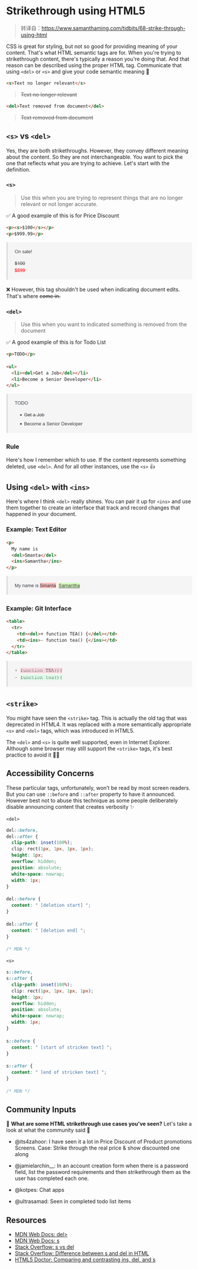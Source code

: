 # Strikethrough using HTML5

> 转译自：https://www.samanthaming.com/tidbits/68-strike-through-using-html

CSS is great for styling, but not so good for providing meaning of your content. That's what HTML semantic tags are for. When you're trying to strikethrough content, there's typically a reason you're doing that. And that reason can be described using the proper HTML tag. Communicate that using `<del>` or `<s>` and give your code semantic meaning 🙌

```html
<s>Text no longer relevant</s>
```

> <s>Text no longer relevant</s>

```html
<del>Text removed from document</del>
```

> <del>Text removed from document</del>

## `<s>` vs `<del>`

Yes, they are both strikethroughs. However, they convey different meaning about the content. So they are not interchangeable. You want to pick the one that reflects what you are trying to achieve. Let's start with the definition.

### `<s>`

> Use this when you are trying to represent things that are no longer relevant or not longer accurate.

✅ A good example of this is for Price Discount

```html
<p><s>$100</s></p>
<p>$999.99</p>
```

![Strikethrough-using-HTML5-1](/pic/Strikethrough-using-HTML5-1.png)

❌ However, this tag shouldn't be used when indicating document edits. That's where <del> come in.

### `<del>`

> Use this when you want to indicated something is removed from the document

✅ A good example of this is for Todo List

```html
<p>TODO</p>

<ul>
  <li><del>Get a Job</del></li>
  <li>Become a Senior Developer</li>
</ul>
```

![Strikethrough-using-HTML5-2](/pic/Strikethrough-using-HTML5-2.png)

### Rule

Here's how I remember which to use. If the content represents something deleted, use `<del>`. And for all other instances, use the `<s>` 👍

## Using `<del>` with `<ins>`

Here's where I think `<del>` really shines. You can pair it up for `<ins>` and use them together to create an interface that track and record changes that happened in your document.

### Example: Text Editor

```html
<p>
  My name is
  <del>Smanta</del>
  <ins>Samantha</ins>
</p>
```

![Strikethrough-using-HTML5-3](/pic/Strikethrough-using-HTML5-3.png)

### Example: Git Interface

```html
<table>
  <tr>
    <td><del>+ function TEA() {</del></td>
    <td><ins>- function tea() {</ins></td>
  </tr>
</table>
```

![Strikethrough-using-HTML5-4](/pic/Strikethrough-using-HTML5-4.png)

## `<strike>`

You might have seen the `<strike>` tag. This is actually the old tag that was deprecated in HTML4. It was replaced with a more semantically appropriate `<s>` and `<del>` tags, which was introduced in HTML5.

The `<del>` and `<s>` is quite well supported, even in Internet Explorer. Although some browser may still support the `<strike>` tags, it's best practice to avoid it 🙅‍♀️

## Accessibility Concerns

These particular tags, unfortunately, won’t be read by most screen readers. But you can use `::before` and `::after` property to have it announced. However best not to abuse this technique as some people deliberately disable announcing content that creates verbosity ✨

`<del>`

```css
del::before,
del::after {
  clip-path: inset(100%);
  clip: rect(1px, 1px, 1px, 1px);
  height: 1px;
  overflow: hidden;
  position: absolute;
  white-space: nowrap;
  width: 1px;
}

del::before {
  content: " [deletion start] ";
}

del::after {
  content: " [deletion end] ";
}

/* MDN */
```

`<s>`

```css
s::before,
s::after {
  clip-path: inset(100%);
  clip: rect(1px, 1px, 1px, 1px);
  height: 1px;
  overflow: hidden;
  position: absolute;
  white-space: nowrap;
  width: 1px;
}

s::before {
  content: " [start of stricken text] ";
}

s::after {
  content: " [end of stricken text] ";
}

/* MDN */
```

## Community Inputs

💬 **What are some HTML strikethrough use cases you've seen?** Let's take a look at what the community said 👀

- @its4zahoor: I have seen it a lot in Price Discount of Product promotions Screens. Case: Strike through the real price & show discounted one along

- @jamielarchin\_\_: In an account creation form when there is a password field, list the password requirements and then strikethrough them as the user has completed each one.

- @kotpes: Chat apps

- @ultrasamad: Seen in completed todo list items

## Resources

- [MDN Web Docs: del>](https://developer.mozilla.org/en-US/docs/Web/HTML/Element/del)
- [MDN Web Docs: s](https://developer.mozilla.org/en-US/docs/Web/HTML/Element/s)
- [Stack Overflow: s vs del](https://stackoverflow.com/questions/52113995/s-vs-del-in-html)
- [Stack Overflow: Difference between s and del in HTML](https://stackoverflow.com/questions/16743581/what-is-the-difference-between-s-and-del-in-html-and-do-they-affect-website)
- [HTML5 Doctor: Comparing and contrasting ins, del, and s](http://html5doctor.com/ins-del-s/)
